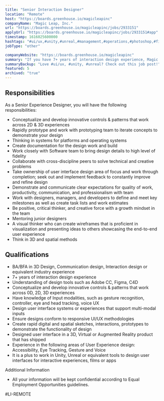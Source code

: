 ```yaml
---
title: "Senior Interaction Designer"
location: "Remote"
host: "https://boards.greenhouse.io/magicleapinc"
companyName: "Magic Leap, Inc."
url: "https://boards.greenhouse.io/magicleapinc/jobs/2933151"
applyUrl: "https://boards.greenhouse.io/magicleapinc/jobs/2933151#app"
timestamp: 1616025600000
hashtags: "#ui/ux,#unity,#unreal,#management,#operations,#photoshop,#figma"
jobType: "other"

companyWebsite: "https://boards.greenhouse.io/magicleapinc"
summary: "If you have 7+ years of interaction design experience, Magic Leap is looking for someone with your skillset."
summaryBackup: "Love #ui/ux, #unity, #unreal? Check out this job post!"
featured: 5
archived: "true"
---
```


## Responsibilities

As a Senior Experience Designer, you will have the following responsibilities:

*   Conceptualize and develop innovative controls & patterns that work across 2D & 3D experiences
*   Rapidly prototype and work with prototyping team to iterate concepts to demonstrate your design
*   Thinking in systems for platforms and operating systems
*   Create documentation for the design work and build 
*   Work closely with Software team to bring design details to high level of fidelity 
*   Collaborate with cross-discipline peers to solve technical and creative problems
*   Take ownership of user interface design area of focus and work through completion; seek out and implement feedback to constantly improve and refine design
*   Demonstrate and communicate clear expectations for quality of work, productivity, communication, and professionalism with team
*   Work with designers, managers, and developers to define and meet key milestones as well as create task lists and work estimates
*   Be positive, critical thinker, and creative force with a growth mindset in the team
*   Mentoring junior designers
*   A visual thinker who can create wireframes that is proficient in visualization and presenting ideas to others showcasing the end-to-end user experience
*   Think in 3D and spatial methods

## Qualifications

*   BA/BFA in 3D Design, Communication design, Interaction design or equivalent industry experience
*   7+ years of interaction design experience 
*   Understanding of design tools such as Adobe CC, Figma, C4D
*   Conceptualize and develop innovative controls & patterns that work across 0D, 2D, 3D experiences
*   Have knowledge of Input modalities, such as gesture recognition, controller, eye and head tracking, voice UX
*   Design user interface systems or experiences that support multi-modal inputs
*   Ensure designs conform to responsive UI/UX methodologies
*   Create rapid digital and spatial sketches, interactions, prototypes to demonstrate the functionality of design
*   Designed user interface in a 3D, Virtual or Augmented Reality product that has shipped
*   Experience in the following areas of User Experience design: Accessibility, Eye Tracking, Gesture and Voice
*   It is a plus to work in Unity, Unreal or equivalent tools to design user interfaces for interactive experiences, films or apps

Additional Information

*   All your information will be kept confidential according to Equal Employment Opportunities guidelines.

#LI-REMOTE

